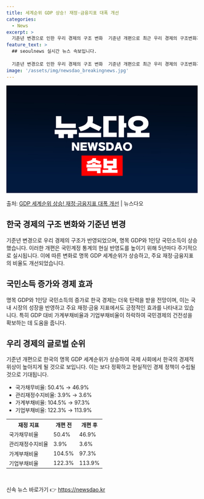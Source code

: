 ```yaml
---
title: 세계순위 GDP 상승! 재정·금융지표 대폭 개선
categories:
  - News
excerpt: >
  기준년 변경으로 인한 우리 경제의 구조 변화  기준년 개편으로 최근 우리 경제의 구조변화가 반영되면서, 명목…
feature_text: >
  ## seoulnews 실시간 뉴스 속보입니다.

  기준년 변경으로 인한 우리 경제의 구조 변화  기준년 개편으로 최근 우리 경제의 구조변화가 반영되면서, 명목…
image: '/assets/img/newsdao_breakingnews.jpg'
---
```


![뉴스다오 속보](/assets/img/newsdao_breakingnews.jpg)

<p>출처: <a href="https://newsdao.kr/4104" rel="dofollow">GDP 세계순위 상승! 재정·금융지표 대폭 개선</a> | 뉴스다오</p>

<h2 data-ke-size="size26">한국 경제의 구조 변화와 기준년 변경</h2>
기준년 변경으로 우리 경제의 구조가 반영되었으며, 명목 GDP와 1인당 국민소득이 상승했습니다. 이러한 개편은 국민계정 통계의 현실 반영도를 높이기 위해 5년마다 주기적으로 실시됩니다. 이에 따른 변화로 명목 GDP 세계순위가 상승하고, 주요 재정·금융지표의 비율도 개선되었습니다.

<h2 data-ke-size="size26">국민소득 증가와 경제 효과</h2>
명목 GDP와 1인당 국민소득의 증가로 한국 경제는 더욱 탄력을 받을 전망이며, 이는 국내 시장의 성장을 반영하고 주요 재정·금융 지표에서도 긍정적인 효과를 나타내고 있습니다. 특히 GDP 대비 가계부채비율과 기업부채비율이 하락하여 국민경제의 건전성을 확보하는 데 도움을 줍니다. 

<h2 data-ke-size="size26">우리 경제의 글로벌 순위</h2>
기준년 개편으로 한국의 명목 GDP 세계순위가 상승하여 국제 사회에서 한국의 경제적 위상이 높아지게 될 것으로 보입니다. 이는 보다 정확하고 현실적인 경제 정책이 수립될 것으로 기대됩니다.

<ul>
  <li>국가채무비율: 50.4% → 46.9%</li>
  <li>관리재정수지비율: 3.9% → 3.6%</li>
  <li>가계부채비율: 104.5% → 97.3%</li>
  <li>기업부채비율: 122.3% → 113.9%</li>
</ul>

<table>
  <tr>
    <th>재정 지표</th>
    <th>개편 전</th>
    <th>개편 후</th>
  </tr>
  <tr>
    <td>국가채무비율</td>
    <td>50.4%</td>
    <td>46.9%</td>
  </tr>
  <tr>
    <td>관리재정수지비율</td>
    <td>3.9%</td>
    <td>3.6%</td>
  </tr>
  <tr>
    <td>가계부채비율</td>
    <td>104.5%</td>
    <td>97.3%</td>
  </tr>
  <tr>
    <td>기업부채비율</td>
    <td>122.3%</td>
    <td>113.9%</td>
  </tr>
</table>

<p data-ke-size="size16">&nbsp;</p> 

신속 뉴스 바로가기 👉 <a href="https://newsdao.kr" rel="dofollow">https://newsdao.kr</a>


